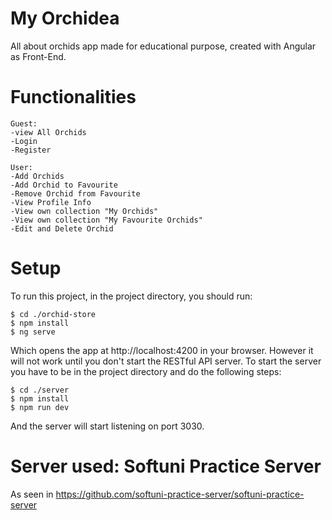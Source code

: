 # My Orchidea
All about orchids app made for educational purpose, created with Angular as Front-End.
# Functionalities
```
Guest:
-view All Orchids
-Login
-Register
```

```
User:
-Add Orchids
-Add Orchid to Favourite
-Remove Orchid from Favourite
-View Profile Info
-View own collection "My Orchids"
-View own collection "My Favourite Orchids"
-Edit and Delete Orchid
```

# Setup
To run this project, in the project directory, you should run:

```
$ cd ./orchid-store
$ npm install
$ ng serve
```

Which opens the app at http://localhost:4200 in your browser. However it will not work until you don't start the RESTful API server. To start the server you have to be in the project directory and do the following steps:

```
$ cd ./server
$ npm install
$ npm run dev
```

And the server will start listening on port 3030.

# Server used: Softuni Practice Server

As seen in https://github.com/softuni-practice-server/softuni-practice-server
